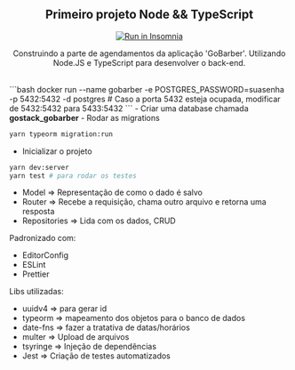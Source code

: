 <h2 align="center">Primeiro projeto Node && TypeScript</h2>

<p align="center">
<a href="https://insomnia.rest/run/?label=&uri=https%3A%2F%2Fgithub.com%2Fmiroswd%2FfirstProject%2Fblob%2Fmaster%2Fassets%2Froutes-gostack-gobarber.json" target="_blank"><img src="https://insomnia.rest/images/run.svg" alt="Run in Insomnia"></a>
</p>

<p align="center">Construindo a parte de agendamentos da aplicação 'GoBarber'. Utilizando Node.JS e TypeScript para desenvolver o back-end.</p>

</br>
```bash
docker run --name gobarber -e POSTGRES_PASSWORD=suasenha -p 5432:5432 -d postgres # Caso a porta 5432 esteja ocupada, modificar de 5432:5432 para 5433:5432
```
- Criar uma database chamada <b>gostack_gobarber</b> 
- Rodar as migrations

```bash
yarn typeorm migration:run
```

- Inicializar o projeto

```bash
yarn dev:server
yarn test # para rodar os testes
```

* Model => Representação de como o dado é salvo
* Router => Recebe a requisição, chama outro arquivo e retorna uma resposta
* Repositories => Lida com os dados, CRUD


Padronizado com:
* EditorConfig
* ESLint
* Prettier

Libs utilizadas:
* uuidv4 => para gerar id
* typeorm => mapeamento dos objetos para o banco de dados
* date-fns => fazer a tratativa de datas/horários
* multer => Upload de arquivos
* tsyringe => Injeção de dependências
* Jest => Criação de testes automatizados
